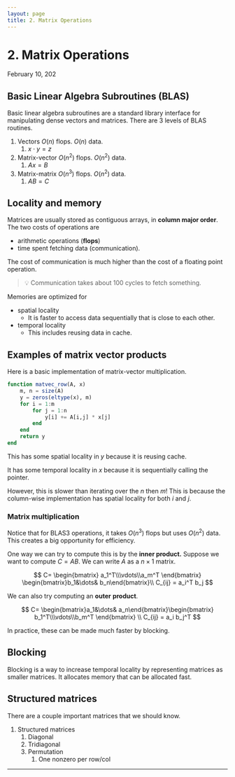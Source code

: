 ```yaml
---
layout: page
title: 2. Matrix Operations
---
```


# 2. Matrix Operations

February 10, 202

## Basic Linear Algebra Subroutines (BLAS)

Basic linear algebra subroutines are a standard library interface for manipulating dense vectors and matrices. There are 3 levels of BLAS routines.

1. Vectors $O(n)$ flops. $O(n)$ data.
    1. $x \cdot y = z$
2. Matrix-vector $O(n^2)$ flops. $O(n^2)$ data.
    1. $Ax = B$
3. Matrix-matrix $O(n^3)$ flops. $O(n^2)$ data.
    1. $AB = C$

## Locality and memory

Matrices are usually stored as contiguous arrays, in **column major order**. The two costs of operations are

- arithmetic operations (**flops**)
- time spent fetching data (communication).

The cost of communication is much higher than the cost of a floating point operation.


> 💡 Communication takes about 100 cycles to fetch something.



Memories are optimized for

- spatial locality
    - It is faster to access data sequentially that is close to each other.
- temporal locality
    - This includes reusing data in cache.

## Examples of matrix vector products

Here is a basic implementation of matrix-vector multiplication.

```julia
function matvec_row(A, x)
	m, n = size(A)
	y = zeros(eltype(x), m)
	for i = 1:m
		for j = 1:n
			y[i] += A[i,j] * x[j]
		end
	end
	return y
end
```

This has some spatial locality in $y$ because it is reusing cache.

It has some temporal locality in $x$ because it is sequentially calling the pointer.

However, this is slower than iterating over the $n$ then $m$! This is because the column-wise implementation has spatial locality for both $i$ and $j$.

### Matrix multiplication

Notice that for BLAS3 operations, it takes $O(n^3)$ flops but uses $O(n^2)$ data. This creates a big opportunity for efficiency.

One way we can try to compute this is by the **inner product.** Suppose we want to compute $C = AB$. We can write $A$ as a $n\times 1$ matrix.

$$
C= \begin{bmatrix}
a_1^T\\\vdots\\a_m^T 
\end{bmatrix} \begin{bmatrix}b_1&\dots& b_n\end{bmatrix}\\
C_{ij} = a_i^T b_j
$$

We can also try computing an **outer** **product**.

$$
C= \begin{bmatrix}a_1&\dots& a_n\end{bmatrix}\begin{bmatrix}
b_1^T\\\vdots\\b_m^T 
\end{bmatrix} \\
C_{ij} = a_i b_j^T
$$

In practice, these can be made much faster by blocking.

## Blocking

Blocking is a way to increase temporal locality by representing matrices as smaller matrices. It allocates memory that can be allocated fast.

## Structured matrices

There are a couple important matrices that we should know.

1. Structured matrices
    1. Diagonal
    2. Tridiagonal
    3. Permutation
        1. One nonzero per row/col

---

